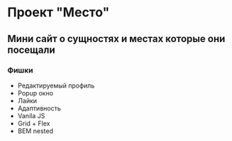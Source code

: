# Проект "Место"

## Мини сайт о сущностях и местах которые они посещали

### Фишки

- Редактируемый профиль
- Popup окно
- Лайки
- Адаптивность
- Vanila JS
- Grid + Flex
- BEM nested

